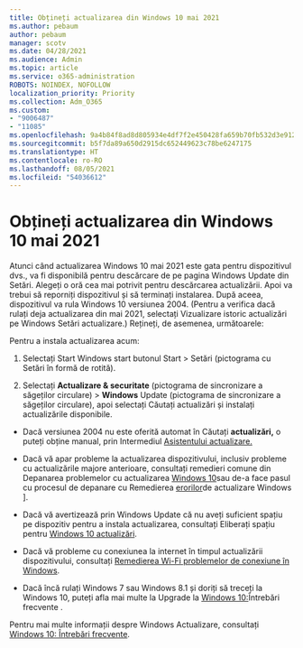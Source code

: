 ```yaml
---
title: Obțineți actualizarea din Windows 10 mai 2021
ms.author: pebaum
author: pebaum
manager: scotv
ms.date: 04/28/2021
ms.audience: Admin
ms.topic: article
ms.service: o365-administration
ROBOTS: NOINDEX, NOFOLLOW
localization_priority: Priority
ms.collection: Adm_O365
ms.custom:
- "9006487"
- "11085"
ms.openlocfilehash: 9a4b84f8ad8d805934e4df7f2e450428fa659b70fb532d3e912c5fd9e422f66e
ms.sourcegitcommit: b5f7da89a650d2915dc652449623c78be6247175
ms.translationtype: HT
ms.contentlocale: ro-RO
ms.lasthandoff: 08/05/2021
ms.locfileid: "54036612"
---
```

# <a name="get-the-windows-10-may-2021-update"></a>Obțineți actualizarea din Windows 10 mai 2021

Atunci când actualizarea Windows 10 mai 2021 este gata pentru dispozitivul dvs., va fi disponibilă pentru descărcare de pe pagina Windows Update din Setări. Alegeți o oră cea mai potrivit pentru descărcarea actualizării. Apoi va trebui să reporniți dispozitivul și să terminați instalarea. După aceea, dispozitivul va rula Windows 10 versiunea 2004. (Pentru a verifica dacă rulați deja actualizarea din  mai 2021, selectați Vizualizare istoric actualizări pe Windows Setări actualizare.) Rețineți, de asemenea, următoarele:  

Pentru a instala actualizarea acum:

1. Selectați Start Windows start butonul Start > Setări (pictograma cu Setări în formă de rotită).

1. Selectați **Actualizare & securitate** (pictograma de sincronizare a săgeților circulare) > **Windows** Update  (pictograma de sincronizare a săgeților circulare), apoi selectați Căutați actualizări și instalați actualizările disponibile. 

- Dacă versiunea 2004 nu este oferită automat în Căutați **actualizări,** o puteți obține manual, prin Intermediul [Asistentului actualizare.](https://www.microsoft.com/software-download/windows10)

- Dacă vă apar probleme la actualizarea dispozitivului, inclusiv probleme cu actualizările majore anterioare, consultați remedieri comune din Depanarea problemelor cu actualizarea [Windows 10](https://support.microsoft.com/windows/troubleshoot-problems-updating-windows-10-188c2b0f-10a7-d72f-65b8-32d177eb136c)sau de-a face pasul cu procesul de depanare cu Remedierea [erorilor](https://support.microsoft.com/sbs/windows/fix-windows-update-errors-18b693b5-7818-5825-8a7e-2a4a37d6d787)de actualizare Windows ].

- Dacă vă avertizează prin Windows Update că nu aveți suficient spațiu pe dispozitiv pentru a instala actualizarea, consultați Eliberați spațiu pentru [Windows 10 actualizări](https://support.microsoft.com/help/4013876).

- Dacă vă probleme cu conexiunea la internet în timpul actualizării dispozitivului, consultați [Remedierea Wi-Fi problemelor de conexiune în Windows](https://support.microsoft.com/windows/fix-wi-fi-connection-issues-in-windows-9424a1f7-6a3b-65a6-4d78-7f07eee84d2c).

- Dacă încă rulați Windows 7 sau Windows 8.1 și doriți să treceți la Windows 10, puteți afla mai multe la Upgrade la [Windows 10:](https://support.microsoft.com/windows/upgrade-to-windows-10-faq-cce52341-7943-594e-72ce-e1cf00382445)Întrebări frecvente .

Pentru mai multe informații despre Windows Actualizare, consultați [Windows 10: Întrebări frecvente](https://support.microsoft.com/windows/windows-update-faq-8a903416-6f45-0718-f5c7-375e92dddeb2).


